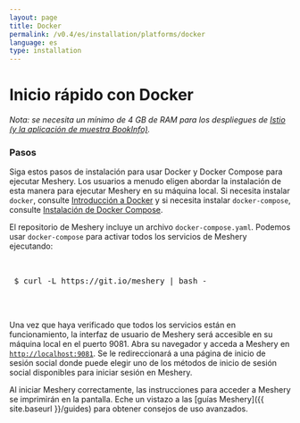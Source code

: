 ```yaml
---
layout: page
title: Docker
permalink: /v0.4/es/installation/platforms/docker
language: es
type: installation
---
```


# Inicio rápido con Docker

_Nota: se necesita un mínimo de 4 GB de RAM para los despliegues de [Istio (y la aplicación de muestra BookInfo)](/docs/service-meshes/adapters/istio/istio)._

### **Pasos**

Siga estos pasos de instalación para usar Docker y Docker Compose para ejecutar Meshery. Los usuarios a menudo eligen abordar la instalación de esta manera para ejecutar Meshery en su máquina local. Si necesita instalar `docker`, consulte [Introducción a Docker](https://docs.docker.com/get-started/) y si necesita instalar `docker-compose`, consulte [Instalación de Docker Compose](https://docs.docker.com/compose/install/).

El repositorio de Meshery incluye un archivo `docker-compose.yaml`. Podemos usar `docker-compose` para activar todos los servicios de Meshery ejecutando:

 <pre class="codeblock-pre">
 <div class="codeblock"><div class="clipboardjs">
 $ curl -L https://git.io/meshery | bash -
 </div></div>
 </pre>

Una vez que haya verificado que todos los servicios están en funcionamiento, la interfaz de usuario de Meshery será accesible en su máquina local en el puerto 9081. Abra su navegador y acceda a Meshery en [`http://localhost:9081`](http://localhost:9081).
Se le redireccionará a una página de inicio de sesión social donde puede elegir uno de los métodos de inicio de sesión social disponibles para iniciar sesión en Meshery.

Al iniciar Meshery correctamente, las instrucciones para acceder a Meshery se imprimirán en la pantalla. Eche un vistazo a las [guías Meshery]({{ site.baseurl }}/guides) para obtener consejos de uso avanzados.
